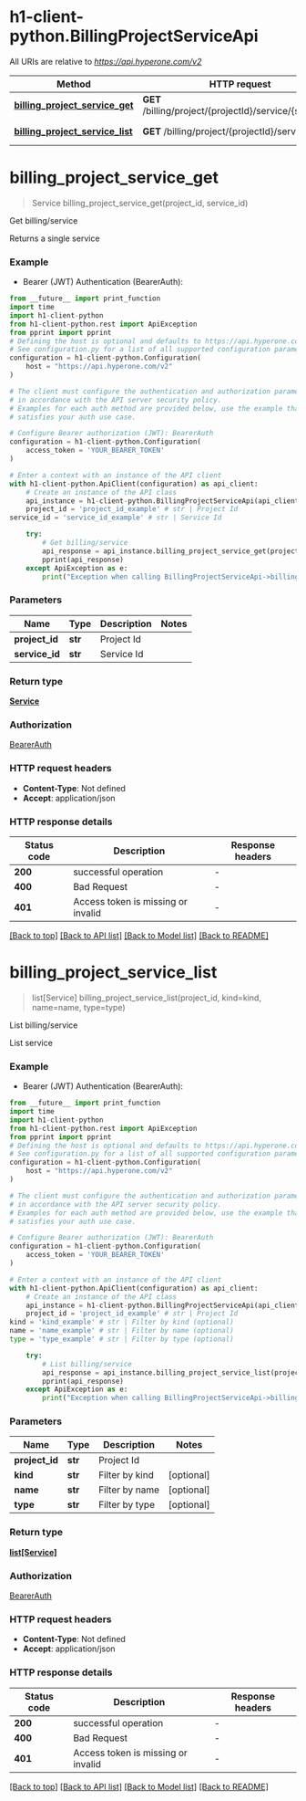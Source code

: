 # h1-client-python.BillingProjectServiceApi

All URIs are relative to *https://api.hyperone.com/v2*

Method | HTTP request | Description
------------- | ------------- | -------------
[**billing_project_service_get**](BillingProjectServiceApi.md#billing_project_service_get) | **GET** /billing/project/{projectId}/service/{serviceId} | Get billing/service
[**billing_project_service_list**](BillingProjectServiceApi.md#billing_project_service_list) | **GET** /billing/project/{projectId}/service | List billing/service


# **billing_project_service_get**
> Service billing_project_service_get(project_id, service_id)

Get billing/service

Returns a single service

### Example

* Bearer (JWT) Authentication (BearerAuth):
```python
from __future__ import print_function
import time
import h1-client-python
from h1-client-python.rest import ApiException
from pprint import pprint
# Defining the host is optional and defaults to https://api.hyperone.com/v2
# See configuration.py for a list of all supported configuration parameters.
configuration = h1-client-python.Configuration(
    host = "https://api.hyperone.com/v2"
)

# The client must configure the authentication and authorization parameters
# in accordance with the API server security policy.
# Examples for each auth method are provided below, use the example that
# satisfies your auth use case.

# Configure Bearer authorization (JWT): BearerAuth
configuration = h1-client-python.Configuration(
    access_token = 'YOUR_BEARER_TOKEN'
)

# Enter a context with an instance of the API client
with h1-client-python.ApiClient(configuration) as api_client:
    # Create an instance of the API class
    api_instance = h1-client-python.BillingProjectServiceApi(api_client)
    project_id = 'project_id_example' # str | Project Id
service_id = 'service_id_example' # str | Service Id

    try:
        # Get billing/service
        api_response = api_instance.billing_project_service_get(project_id, service_id)
        pprint(api_response)
    except ApiException as e:
        print("Exception when calling BillingProjectServiceApi->billing_project_service_get: %s\n" % e)
```

### Parameters

Name | Type | Description  | Notes
------------- | ------------- | ------------- | -------------
 **project_id** | **str**| Project Id | 
 **service_id** | **str**| Service Id | 

### Return type

[**Service**](Service.md)

### Authorization

[BearerAuth](../README.md#BearerAuth)

### HTTP request headers

 - **Content-Type**: Not defined
 - **Accept**: application/json

### HTTP response details
| Status code | Description | Response headers |
|-------------|-------------|------------------|
**200** | successful operation |  -  |
**400** | Bad Request |  -  |
**401** | Access token is missing or invalid |  -  |

[[Back to top]](#) [[Back to API list]](../README.md#documentation-for-api-endpoints) [[Back to Model list]](../README.md#documentation-for-models) [[Back to README]](../README.md)

# **billing_project_service_list**
> list[Service] billing_project_service_list(project_id, kind=kind, name=name, type=type)

List billing/service

List service

### Example

* Bearer (JWT) Authentication (BearerAuth):
```python
from __future__ import print_function
import time
import h1-client-python
from h1-client-python.rest import ApiException
from pprint import pprint
# Defining the host is optional and defaults to https://api.hyperone.com/v2
# See configuration.py for a list of all supported configuration parameters.
configuration = h1-client-python.Configuration(
    host = "https://api.hyperone.com/v2"
)

# The client must configure the authentication and authorization parameters
# in accordance with the API server security policy.
# Examples for each auth method are provided below, use the example that
# satisfies your auth use case.

# Configure Bearer authorization (JWT): BearerAuth
configuration = h1-client-python.Configuration(
    access_token = 'YOUR_BEARER_TOKEN'
)

# Enter a context with an instance of the API client
with h1-client-python.ApiClient(configuration) as api_client:
    # Create an instance of the API class
    api_instance = h1-client-python.BillingProjectServiceApi(api_client)
    project_id = 'project_id_example' # str | Project Id
kind = 'kind_example' # str | Filter by kind (optional)
name = 'name_example' # str | Filter by name (optional)
type = 'type_example' # str | Filter by type (optional)

    try:
        # List billing/service
        api_response = api_instance.billing_project_service_list(project_id, kind=kind, name=name, type=type)
        pprint(api_response)
    except ApiException as e:
        print("Exception when calling BillingProjectServiceApi->billing_project_service_list: %s\n" % e)
```

### Parameters

Name | Type | Description  | Notes
------------- | ------------- | ------------- | -------------
 **project_id** | **str**| Project Id | 
 **kind** | **str**| Filter by kind | [optional] 
 **name** | **str**| Filter by name | [optional] 
 **type** | **str**| Filter by type | [optional] 

### Return type

[**list[Service]**](Service.md)

### Authorization

[BearerAuth](../README.md#BearerAuth)

### HTTP request headers

 - **Content-Type**: Not defined
 - **Accept**: application/json

### HTTP response details
| Status code | Description | Response headers |
|-------------|-------------|------------------|
**200** | successful operation |  -  |
**400** | Bad Request |  -  |
**401** | Access token is missing or invalid |  -  |

[[Back to top]](#) [[Back to API list]](../README.md#documentation-for-api-endpoints) [[Back to Model list]](../README.md#documentation-for-models) [[Back to README]](../README.md)


